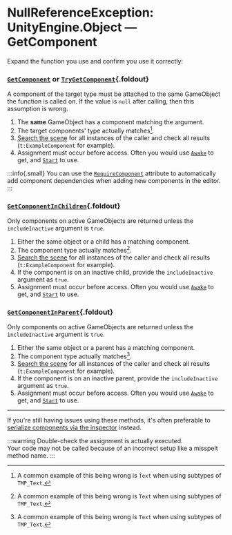 # NullReferenceException: UnityEngine.Object — GetComponent
Expand the function you use and confirm you use it correctly:

### [`GetComponent`](https://docs.unity3d.com/ScriptReference/GameObject.GetComponent.html) or [`TryGetComponent`](https://docs.unity3d.com/ScriptReference/GameObject.TryGetComponent.html){.foldout}

A component of the target type must be attached to the same GameObject the function is called on. If the value is `null` after calling, then this assumption is wrong.
1. The **same** GameObject has a component matching the argument.
1. The target components' type actually matches[^1].
1. [Search the scene](../../Scene%20View/Searching.md) for all instances of the caller and check all results (`t:ExampleComponent` for example).
1. Assignment must occur before access. Often you would use [`Awake`](https://docs.unity3d.com/ScriptReference/MonoBehaviour.Awake.html) to get, and [`Start`](https://docs.unity3d.com/ScriptReference/MonoBehaviour.Start.html) to use.

:::info{.small}
You can use the [`RequireComponent`](https://docs.unity3d.com/ScriptReference/RequireComponent.html) attribute to automatically add component dependencies when adding new components in the editor.
:::

### [`GetComponentInChildren`](https://docs.unity3d.com/ScriptReference/GameObject.GetComponentInChildren.html){.foldout}

Only components on active GameObjects are returned unless the `includeInactive` argument is `true`.
1. Either the same object or a child has a matching component.
1. The component type actually matches[^1].
1. [Search the scene](../../Scene%20View/Searching.md) for all instances of the caller and check all results (`t:ExampleComponent` for example).
1. If the component is on an inactive child, provide the `includeInactive` argument as `true`.
1. Assignment must occur before access. Often you would use [`Awake`](https://docs.unity3d.com/ScriptReference/MonoBehaviour.Awake.html) to get, and [`Start`](https://docs.unity3d.com/ScriptReference/MonoBehaviour.Start.html) to use.

### [`GetComponentInParent`](https://docs.unity3d.com/ScriptReference/GameObject.GetComponentInParent.html){.foldout}

Only components on active GameObjects are returned unless the `includeInactive` argument is `true`.
1. Either the same object or a parent has a matching component.
1. The component type actually matches[^1].
1. [Search the scene](../../Scene%20View/Searching.md) for all instances of the caller and check all results (`t:ExampleComponent` for example).
1. If the component is on an inactive parent, provide the `includeInactive` argument as `true`.
1. Assignment must occur before access. Often you would use [`Awake`](https://docs.unity3d.com/ScriptReference/MonoBehaviour.Awake.html) to get, and [`Start`](https://docs.unity3d.com/ScriptReference/MonoBehaviour.Start.html) to use.


---

If you're still having issues using these methods, it's often preferable to [serialize components via the inspector](../../References/Serializing%20Component%20References.md) instead.

:::warning
Double-check the assignment is actually executed.  
Your code may not be called because of an incorrect setup like a misspelt method name.
:::

[^1]: A common example of this being wrong is `Text` when using subtypes of `TMP_Text`.
